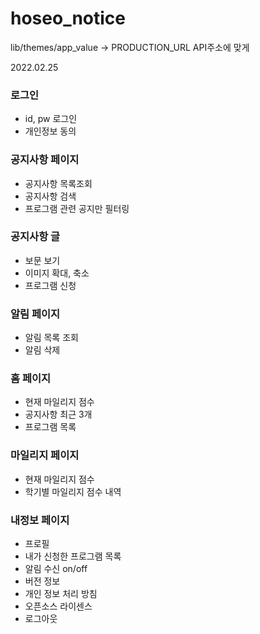 # hoseo_notice

lib/themes/app_value -> PRODUCTION_URL API주소에 맞게

2022.02.25

### 로그인

- id, pw 로그인
- 개인정보 동의

### 공지사항 페이지

- 공지사항 목록조회
- 공지사항 검색
- 프로그램 관련 공지만 필터링

### 공지사항 글

- 보문 보기
- 이미지 확대, 축소
- 프로그램 신청

### 알림 페이지

- 알림 목록 조회
- 알림 삭제

### 홈 페이지

- 현재 마일리지 점수
- 공지사항 최근 3개
- 프로그램 목록

### 마일리지 페이지

- 현재 마일리지 점수
- 학기별 마일리지 점수 내역

### 내정보 페이지

- 프로필
- 내가 신청한 프로그램 목록
- 알림 수신 on/off
- 버전 정보
- 개인 정보 처리 방침
- 오픈소스 라이센스
- 로그아웃

